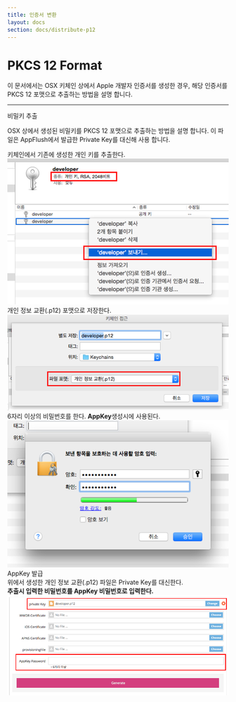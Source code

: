 ```yaml
---
title: 인증서 변환
layout: docs
section: docs/distribute-p12
---
```


PKCS 12 Format
===================

이 문서에서는 OSX 키체인 상에서 Apple 개발자 인증서를 생성한 경우, 해당 인증서를 PKCS 12 포맷으로 추출하는 방법을 설명 합니다.

<hr/>
<div class="space33"></div>

<div class="title row">
	비밀키 추출
</div>

OSX 상에서 생성된 비밀키를 PKCS 12 포맷으로 추출하는 방법을 설명 합니다. 이 파일은 AppFlush에서 발급한 Private Key를 대신해 사용 합니다.

<div class="space11"></div>

<div class="explain row">
	<div class="detail col-xs-12 col-md-6">
		키체인에서 기존에 생성한 개인 키를 추출한다.
	</div>
	<div class="movie col-xs-12 col-md-6">
		<a class="thumbnail" href="/docs/images/p12_export.png" data-lightbox="p12_export" data-title="">
			<img src="/docs/images/p12_export.png" alt=""/>
		</a>
	</div>
</div>
<div class="explain row">
	<div class="detail col-xs-12 col-md-6">
		개인 정보 교환(.p12) 포맷으로 저장한다.
	</div>
	<div class="movie col-xs-12 col-md-6">
		<a class="thumbnail" href="/docs/images/p12_save.png" data-lightbox="p12_save" data-title="">
			<img src="/docs/images/p12_save.png" alt=""/>
		</a>
	</div>
</div>
<div class="explain row">
	<div class="detail col-xs-12 col-md-6">
		6자리 이상의 비밀번호를 한다. <strong>AppKey</strong>생성시에 사용된다.
	</div>
	<div class="movie col-xs-12 col-md-6">
		<a class="thumbnail" href="/docs/images/p12_pass.png" data-lightbox="p12_pass" data-title="">
			<img src="/docs/images/p12_pass.png" alt=""/>
		</a>
	</div>
</div>

<div class="title row">
	AppKey 발급
</div>

<div class="explain row">
	<div class="detail col-xs-12 col-md-6">
		위에서 생성한 개인 정보 교환(.p12) 파일은 Private Key를 대신한다.
		<div class="space11"></div>
		<strong>추출시 입력한 비밀번호를 AppKey 비밀번호로 입력한다.</strong>
	</div>
	<div class="movie col-xs-12 col-md-6">
		<a class="thumbnail" href="/docs/images/p12_use.png" data-lightbox="p12_use" data-title="">
			<img src="/docs/images/p12_use.png" alt=""/>
		</a>
	</div>
</div>